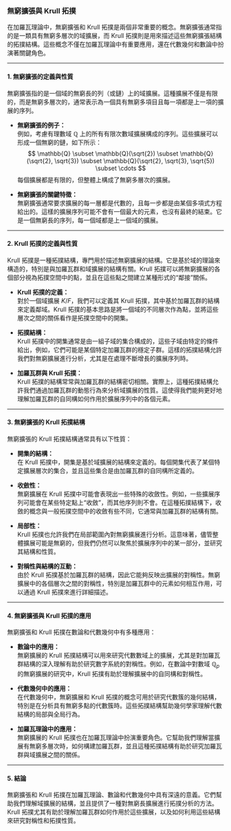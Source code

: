 ### **無窮擴張與 Krull 拓撲**

在加羅瓦理論中，無窮擴張和 Krull 拓撲是兩個非常重要的概念。無窮擴張通常指的是一類具有無窮多層次的域擴展，而 Krull 拓撲則是用來描述這些無窮擴張結構的拓撲結構。這些概念不僅在加羅瓦理論中有重要應用，還在代數幾何和數論中扮演著關鍵角色。

---

#### **1. 無窮擴張的定義與性質**

無窮擴張指的是一個域的無窮長的列（或鏈）上的域擴展。這種擴展不僅是有限的，而是無窮多層次的，通常表示為一個具有無窮多項目且每一項都是上一項的擴展的序列。

- **無窮擴張的例子：**  
  例如，考慮有理數域 $\mathbb{Q}$ 上的所有有限次數域擴展構成的序列。這些擴展可以形成一個無窮的鏈，如下所示：
  $$
  \mathbb{Q} \subset \mathbb{Q}(\sqrt{2}) \subset \mathbb{Q}(\sqrt{2}, \sqrt{3}) \subset \mathbb{Q}(\sqrt{2}, \sqrt{3}, \sqrt{5}) \subset \cdots
  $$
  每個擴展都是有限的，但整體上構成了無窮多層次的擴展。

- **無窮擴張的關鍵特徵：**  
  無窮擴張通常要求擴展的每一層都是代數的，且每一步都是由某個多項式方程給出的。這樣的擴展序列可能不會有一個最大的元素，也沒有最終的結束。它是一個無窮長的序列，每一個域都是上一個域的擴展。

---

#### **2. Krull 拓撲的定義與性質**

Krull 拓撲是一種拓撲結構，專門用於描述無窮擴展的結構。它是基於域的理論來構造的，特別是與加羅瓦群和域擴展的結構有關。Krull 拓撲可以將無窮擴展的各個部分視為拓撲空間中的點，並且在這些點之間建立某種形式的“鄰接”關係。

- **Krull 拓撲的定義：**  
  對於一個域擴展 $K/F$，我們可以定義其 Krull 拓撲，其中基於加羅瓦群的結構來定義鄰域。Krull 拓撲的基本思路是將一個域的不同層次作為點，並將這些層次之間的關係看作是拓撲空間中的開集。

- **拓撲結構：**  
  Krull 拓撲中的開集通常是由一組子域的集合構成的，這些子域由特定的條件給出，例如，它們可能是某個特定加羅瓦群的穩定子群。這樣的拓撲結構允許我們對無窮擴展進行分析，尤其是在處理不斷增長的擴展序列時。

- **加羅瓦群與 Krull 拓撲：**  
  Krull 拓撲的結構常常與加羅瓦群的結構密切相關。實際上，這種拓撲結構允許我們通過加羅瓦群的動態行為來分析域擴展的性質。這使得我們能夠更好地理解加羅瓦群的自同構如何作用於擴展序列中的各個元素。

---

#### **3. 無窮擴張的 Krull 拓撲結構**

無窮擴張的 Krull 拓撲結構通常具有以下性質：

- **開集的結構：**  
  在 Krull 拓撲中，開集是基於域擴展的結構來定義的。每個開集代表了某個特定擴展層次的集合，並且這些集合是由加羅瓦群的自同構所定義的。

- **收斂性：**  
  無窮擴展在 Krull 拓撲中可能會表現出一些特殊的收斂性。例如，一些擴展序列可能會在某些特定點上“收斂”，而其他序列則不會。在這種拓撲結構下，收斂的概念與一般拓撲空間中的收斂有些不同，它通常與加羅瓦群的結構有關。

- **局部性：**  
  Krull 拓撲也允許我們在局部範圍內對無窮擴展進行分析。這意味著，儘管整體擴展可能是無窮的，但我們仍然可以聚焦於擴展序列中的某一部分，並研究其結構和性質。

- **對稱性與結構的互動：**  
  由於 Krull 拓撲基於加羅瓦群的結構，因此它能夠反映出擴展的對稱性。無窮擴展中的各個層次之間的對稱性，特別是加羅瓦群中的元素如何相互作用，可以通過 Krull 拓撲來進行詳細描述。

---

#### **4. 無窮擴張與 Krull 拓撲的應用**

無窮擴張和 Krull 拓撲在數論和代數幾何中有多種應用：

- **數論中的應用：**  
  無窮擴展的 Krull 拓撲結構可以用來研究代數數域上的擴展，尤其是對加羅瓦群結構的深入理解有助於研究數字系統的對稱性。例如，在數論中對數域 $\mathbb{Q}_p$ 的無窮擴展的研究中，Krull 拓撲有助於理解擴展中的自同構和對稱性。

- **代數幾何中的應用：**  
  在代數幾何中，無窮擴展和 Krull 拓撲的概念可用於研究代數簇的幾何結構，特別是在分析具有無窮多點的代數簇時。這些拓撲結構幫助幾何學家理解代數結構的局部與全局行為。

- **加羅瓦理論中的應用：**  
  無窮擴展的 Krull 拓撲也在加羅瓦理論中扮演重要角色。它幫助我們理解當擴展有無窮多層次時，如何構建加羅瓦群，並且這種拓撲結構有助於研究加羅瓦群與域擴展之間的關係。

---

#### **5. 結論**

無窮擴張和 Krull 拓撲在加羅瓦理論、數論和代數幾何中具有深遠的意義。它們幫助我們理解域擴展的結構，並且提供了一種對無窮長擴展進行拓撲分析的方法。Krull 拓撲尤其有助於理解加羅瓦群如何作用於這些擴展，以及如何利用這些結構來研究對稱性和拓撲性質。